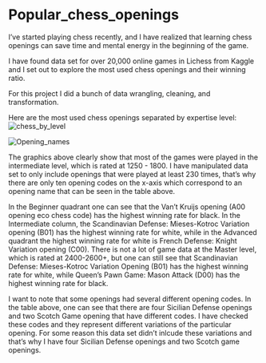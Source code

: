 # Popular_chess_openings

I’ve started playing chess recently, and I have realized that learning chess openings can save time and mental energy in the beginning of the game. 

I have found data set for over 20,000 online games in Lichess from Kaggle and I set out to explore the most used chess openings and their winning ratio.

For this project I did a bunch of data wrangling, cleaning, and transformation.

Here are the most used chess openings separated by expertise level:![chess_by_level](https://user-images.githubusercontent.com/94130159/151088809-d111cd99-3626-4bee-bcdb-ab22a229c3f1.jpg)



![Opening_names](https://user-images.githubusercontent.com/94130159/151088709-dd522369-2b50-4bbb-8758-e8fff65566e2.jpg)


The graphics above clearly show that most of the games were played in the intermediate level, which is rated at 1250 - 1800. I have manipulated data set to only include openings that were played at least 230 times, that’s why there are only ten opening codes on the x-axis which correspond to an opening name that can be seen in the table above.


In the Beginner quadrant one can see that the Van’t Kruijs opening (A00 opening eco chess code) has the highest winning rate for black. In the Intermediate column, the Scandinavian Defense: Mieses-Kotroc Variation opening (B01) has the highest winning rate for white, while in the Advanced quadrant the highest winning rate for white is French Defense: Knight Variation opening (C00). There is not a lot of game data at the Master level, which is rated at 2400-2600+, but one can still see that Scandinavian Defense: Mieses-Kotroc Variation Opening (B01) has the highest winning rate for white, while Queen’s Pawn Game: Mason Attack (D00) has the highest winning rate for black.


I want to note that some openings had several different opening codes. In the table above, one can see that there are four Sicilian Defense openings and two Scotch Game opening that have different codes. I have checked these codes and they represent different variations of the particular opening. For some reason this data set didn’t inlcude these variations and that’s why I have four Sicilian Defense openings and two Scotch game openings.
